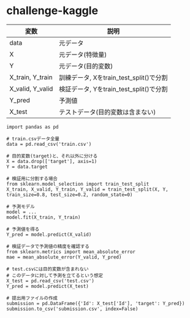 # challenge-kaggle

|変数|説明|
|---|---|
| data | 元データ |
| X | 元データ(特徴量) |
| Y | 元データ(目的変数) |
| X_train, Y_train | 訓練データ, Xをtrain_test_split()で分割 |
| X_valid, Y_valid | 検証データ, Yをtrain_test_split()で分割 |
| Y_pred | 予測値 |
| X_test | テストデータ(目的変数は含まない) |
```
import pandas as pd

# train.csvデータ全量
data = pd.read_csv('train.csv')

# 目的変数(target)と、それ以外に分ける
X = data.drop(['target'], axis=1)
Y = data.target

# 検証用に分割する場合
from sklearn.model_selection import train_test_split
X_train, X_valid, Y_train, Y_valid = train_test_split(X, Y, train_size=0.8, test_size=0.2, random_state=0)

# 予測モデル
model = ...
model.fit(X_train, Y_train)

# 予測値を得る
Y_pred = model.predict(X_valid)

# 検証データで予測値の精度を確認する
from sklearn.metrics import mean_absolute_error
mae = mean_absolute_error(Y_valid, Y_pred)

# test.csvには目的変数が含まれない
# このデータに対して予測を立てるという想定
X_test = pd.read_csv('test.csv')
Y_pred = model.predict(X_test)

# 提出用ファイルの作成
submission = pd.DataFrame({'Id': X_test['Id'], 'target': Y_pred})
submission.to_csv('submission.csv', index=False)
```
